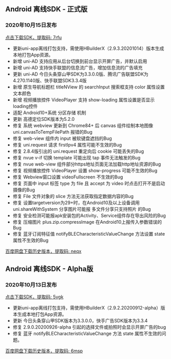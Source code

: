 ## Android 离线SDK - 正式版

### 2020年10月15日发布
[点击下载SDK，提取码: 7rfu](https://pan.baidu.com/s/14SZ-CjlbaNtGHk3CpamgXQ)

+ 更新uni-app离线打包支持，需使用HBuilderX（2.9.3.20201014）版本生成本地打包App资源。
+ 新增 uni-AD 支持应用从后台切换到前台显示开屏广告，并默认启用
+ 新增 uni-AD 支持快手联盟的信息流广告，增加信息流的广告填充
+ 更新 uni-AD 今日头条穿山甲SDK为3.3.0.0版、腾讯广告联盟SDK为4.270.1140版、快手联盟SDK3.3.4版
+ 新增 原生导航标题栏 titleNView 的 searchInput 搜索框支持 color 属性设置文本颜色
+ 新增 视频播放控件 VideoPlayer 支持 show-loading 属性设置是否显示loading控件
+ 适配 Android10+系统 分区存储 机制
+ 更新 高德定位SDK版本为5.2.0
+ 修复 系统 webview 更新到 Chrome84+ 后 canvas 组件绘制本地图像 uni.canvasToTempFilePath 报错的Bug
+ 修复 web-view 组件内 input 被软键盘遮挡的Bug
+ 修复 uni.request 请求 firstIpv4 属性可能不生效的Bug
+ 修复 2.8.4版引出的 uni.request 重定向后 cookie 可能丢失的Bug
+ 修复 nvue v-if 切换 template 可能出现 tap 事件无法触发的Bug
+ 修复 nvue web-view 组件部分https地址页面无法加载http地址资源的Bug
+ 修复 视频播放控件 VideoPlayer 设置 show-progress 可能不生效的Bug
+ 修复 Webview窗口设置 videoFullscreen 不生效的Bug
+ 修复 页面中 input 标签 type 为 file 且 accept 为 video 时点击打开不是启动摄像的Bug
+ 修复 File 文件对象的 slice 方法无法获取指定数据内容的Bug
+ 修复 设置targetversion为29+时，在Android10及以上设备调用 uni.shareWithSystem 分享图片可能报 多文件分享只支持照片 的Bug
+ 修复 安全检测可能报apk安装包的Activity、Service组件存在导出风险的Bug
+ 修复 压缩图片 plus.zip.compressImage 在Android10上报传入参数错误的Bug
+ 修复 蓝牙订阅特征值 notifyBLECharacteristicValueChange 方法设置 state 属性不生效的Bug

[百度网盘下载历史版本，提取码: neqx](https://pan.baidu.com/s/1Gpbnq3wLvvnRO6W-SlvVpA)



## Android 离线SDK - Alpha版

### 2020年10月13日发布
[点击下载SDK，提取码: 5vgk](https://pan.baidu.com/s/1NLBTW94Im_zg5R38Wiijdg) 

+ 更新uni-app离线打包支持，需使用HBuilderX（2.9.2.20200912-alpha）版本生成本地打包App资源。
+ 更新 今日头条穿山甲SDK版本为3.3.0.0，快手广告SDK版本为3.3.4
+ 修复 2.9.0.20200926-alpha 引起的选择文件或拍照时会显示开屏广告的bug
+ 修复 蓝牙 notifyBLECharacteristicValueChange 方法 state 属性不生效的问题。

[百度网盘下载历史版本，提取码: 6msp](https://pan.baidu.com/s/10fne34bwxWGtDJTd4PhroA)

